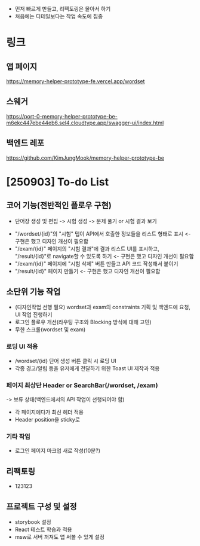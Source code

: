 - 먼저 빠르게 만들고, 리팩토링은 몰아서 하기
- 처음에는 디테일보다는 작업 속도에 집중

# 링크

## 앱 페이지

https://memory-helper-prototype-fe.vercel.app/wordset

## 스웨거

https://port-0-memory-helper-prototype-be-m6ekc447ebe44eb6.sel4.cloudtype.app/swagger-ui/index.html

## 백엔드 레포

https://github.com/KimJungMook/memory-helper-prototype-be

# [250903] To-do List

## 코어 기능(전반적인 플로우 구현)

* 단어장 생성 및 편집 -> 시험 생성 -> 문제 풀기 or 시험 결과 보기

- "/wordset/{id}"의 "시험" 탭이 API에서 호출한 정보들을 리스트 형태로 표시 <- 구현은 했고 디자인 개선이 필요함
- "/exam/{id}" 페이지의 "시험 결과"에 결과 리스트 UI를 표시하고, "/result/{id}"로 navigate할 수 있도록 하기 <- 구현은 했고 디자인 개선이 필요함
- "/exam/{id}" 페이지에 "시험 삭제" 버튼 만들고 API 코드 작성해서 붙이기
- "/result/{id}" 페이지 만들기 <- 구현은 했고 디자인 개선이 필요함

## 소단위 기능 작업

- (디자인작업 선행 필요) wordset과 exam의 constraints 기획 및 백엔드에 요청, UI 작업 진행하기
- 로그인 플로우 개선(라우팅 구조와 Blocking 방식에 대해 고민)
- 무한 스크롤(wordset 및 exam)

### 로딩 UI 적용

- /wordset/{id} 단어 생성 버튼 클릭 시 로딩 UI
- 각종 경고/알림 등을 유저에게 전달하기 위한 Toast UI 제작과 적용

### 페이지 최상단 Header or SearchBar(/wordset, /exam)

 -> 보류 상태(백엔드에서의 API 작업이 선행되어야 함)

- 각 페이지에다가 최신 헤더 적용
- Header position을 sticky로

### 기타 작업

- 로그인 페이지 마크업 새로 작성(10분?)

## 리팩토링

- 123123

## 프로젝트 구성 및 설정

- storybook 설정
- React 테스트 학습과 적용
- msw로 서버 꺼져도 앱 써볼 수 있게 설정
